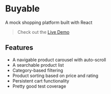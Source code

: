 # Buyable

A mock shopping platform built with React

> Check out the [Live Demo](https://buyable.vercel.app)

## Features

- A navigable product carousel with auto-scroll
- A searchable product list
- Category-based filtering
- Product sorting based on price and rating
- Persistent cart functionality
- Pretty good test coverage
